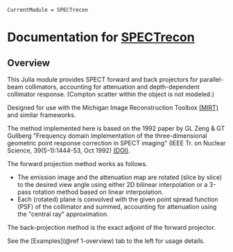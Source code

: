 ```@meta
CurrentModule = SPECTrecon
```

# Documentation for [SPECTrecon](https://github.com/JeffFessler/SPECTrecon.jl)

## Overview

This Julia module provides
SPECT forward and back projectors
for parallel-beam collimators,
accounting for attenuation
and depth-dependent collimator response.
(Compton scatter within the object is not modeled.)

Designed for use with the Michigan Image Reconstruction Toolbox
[(MIRT)](https://github.com/JeffFessler/MIRT.jl)
and similar frameworks.

The method implemented here is based on the 1992 paper
by GL Zeng & GT Gullberg
"Frequency domain implementation
of the three-dimensional geometric point response correction in SPECT imaging"
(IEEE Tr. on Nuclear Science, 39(5-1):1444-53, Oct 1992)
[(DOI)](http://doi.org/10.1109/23.173222).

The forward projection method works as follows.
* The emission image and the attenuation map
  are rotated (slice by slice) to the desired view angle
  using either 2D bilinear interpolation
  or a 3-pass rotation method based on linear interpolation.
* Each (rotated) plane is convolved with the given
  point spread function (PSF) of the collimator
  and summed, accounting for attenuation
  using the "central ray" approximation.

The back-projection method is the exact adjoint
of the forward projector.

See the
[Examples](@ref 1-overview)
tab to the left for usage details.
